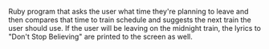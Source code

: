 Ruby program that asks the user what time they're planning to leave and then compares that time to train schedule and suggests the next train the user should use. If the user will be leaving on the midnight train, the lyrics to "Don't Stop Believing" are printed to the screen as well. 
